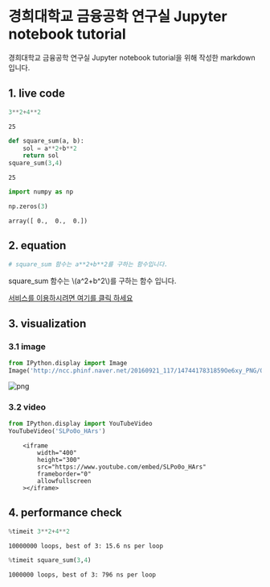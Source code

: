 
# 경희대학교 금융공학 연구실 Jupyter notebook tutorial

경희대학교 금융공학 연구실 Jupyter notebook tutorial을 위해 작성한 markdown 입니다.

## 1. live code


```python
3**2+4**2
```




    25




```python
def square_sum(a, b):
    sol = a**2+b**2
    return sol
square_sum(3,4)
```




    25




```python
import numpy as np
```


```python
np.zeros(3)
```




    array([ 0.,  0.,  0.])



## 2. equation


```python
# square_sum 함수는 a**2+b**2를 구하는 함수입니다.
```

square_sum 함수는 \\(a^2+b^2\\)를 구하는 함수 입니다.

[서비스를 이용하시려면 여기를 클릭 하세요](https://www.wolframalpha.com/)

## 3. visualization
### 3.1 image


```python
from IPython.display import Image
Image('http://ncc.phinf.naver.net/20160921_117/1474417831859Oe6xy_PNG/01.png')

```




![png](output_12_0.png)



### 3.2 video


```python
from IPython.display import YouTubeVideo
YouTubeVideo('SLPo0o_HArs')

```





        <iframe
            width="400"
            height="300"
            src="https://www.youtube.com/embed/SLPo0o_HArs"
            frameborder="0"
            allowfullscreen
        ></iframe>
        



## 4. performance check


```python
%timeit 3**2+4**2
```

    10000000 loops, best of 3: 15.6 ns per loop
    


```python
%timeit square_sum(3,4)
```

    1000000 loops, best of 3: 796 ns per loop
    


```python

```
